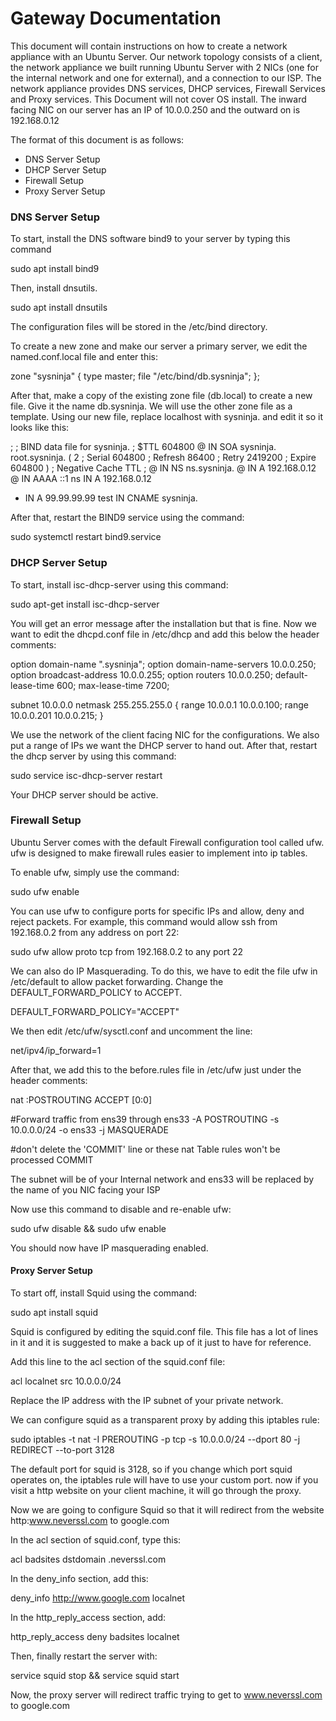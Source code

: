 # Gateway Documentation
This document will contain instructions on how to create a network appliance with an Ubuntu Server.
Our network topology consists of a client, the network appliance we built running Ubuntu Server with 2 NICs (one for the internal network and one for external),
and a connection to our ISP. The network appliance provides DNS services, DHCP services, Firewall Services and Proxy services.
This Document will not cover OS install. The inward facing NIC on our server has an IP of 10.0.0.250 and the outward on is 192.168.0.12


The format of this document is as follows:

- DNS Server Setup
- DHCP Server Setup
- Firewall Setup
- Proxy Server Setup

### DNS Server Setup

To start, install the DNS software bind9 to your server by typing this command


sudo apt install bind9


Then, install dnsutils.


sudo apt install dnsutils


The configuration files will be stored in the /etc/bind directory.

To create a new zone and make our server a primary server, we edit the named.conf.local file and enter this:


zone "sysninja" {
    type master;
    file "/etc/bind/db.sysninja";
};


After that, make a copy of the existing zone file (db.local) to create a new file. Give it the name db.sysninja. We will use the other zone file as a template.
Using our new file, replace localhost with sysninja. and edit it so it looks like this:


;
; BIND data file for sysninja.
;
$TTL	604800
@	IN	SOA	sysninja. root.sysninja. (
			      2		; Serial
			 604800		; Refresh
			  86400		; Retry
			2419200		; Expire
			 604800 )	; Negative Cache TTL
;
@	IN	NS	ns.sysninja.
@	IN	A	192.168.0.12
@	IN	AAAA	::1
ns	IN	A	192.168.0.12
*	IN	A	99.99.99.99
test	IN	CNAME	sysninja.


After that, restart the BIND9 service using the command:


sudo systemctl restart bind9.service



### DHCP Server Setup

To start, install isc-dhcp-server using this command:


sudo apt-get install isc-dhcp-server


You will get an error message after the installation but that is fine. Now we want to edit the dhcpd.conf file in /etc/dhcp and add this below the header comments:


option domain-name ".sysninja";
option domain-name-servers 10.0.0.250;
option broadcast-address 10.0.0.255;
option routers 10.0.0.250;
default-lease-time 600;
max-lease-time 7200;

subnet 10.0.0.0 netmask 255.255.255.0 {
range 10.0.0.1 10.0.0.100;
range 10.0.0.201 10.0.0.215;
}


We use the network of the client facing NIC for the configurations. We also put a range of IPs we want the DHCP server to hand out.
After that, restart the dhcp server by using this command:


sudo service isc-dhcp-server restart


Your DHCP server should be active.

### Firewall Setup

Ubuntu Server comes with the default Firewall configuration tool called ufw. ufw is designed to make firewall rules easier to implement into ip tables.

To enable ufw, simply use the command:


sudo ufw enable


You can use ufw to configure ports for specific IPs and allow, deny and reject packets.
For example, this command would allow ssh from 192.168.0.2 from any address on port 22:


sudo ufw allow proto tcp from 192.168.0.2 to any port 22


We can also do IP Masquerading. To do this, we have to edit the file ufw in /etc/default to allow packet forwarding. Change the DEFAULT_FORWARD_POLICY to ACCEPT.


DEFAULT_FORWARD_POLICY="ACCEPT"


We then edit /etc/ufw/sysctl.conf and uncomment	the line:


net/ipv4/ip_forward=1


After that, we add this to the before.rules file in /etc/ufw just under the header comments:


nat
:POSTROUTING ACCEPT [0:0]

#Forward traffic from ens39 through ens33
-A POSTROUTING -s 10.0.0.0/24 -o ens33 -j MASQUERADE

#don't delete the 'COMMIT' line or these nat Table rules won't be processed
COMMIT


The subnet will be of your Internal network and ens33 will be replaced by the name of you NIC facing your ISP

Now use this command to disable and re-enable ufw:


sudo ufw disable && sudo ufw enable


You should now have IP masquerading enabled.


#### Proxy Server Setup


To start off, install Squid using the command:


sudo apt install squid


Squid is configured by editing the squid.conf file. This file has a lot of lines in it and it is suggested to make a back up of it just to have for reference.

Add this line to the acl section of the squid.conf file:


acl localnet src 10.0.0.0/24


Replace the IP address with the IP subnet of your private network.


We can configure squid as a transparent proxy by adding this iptables rule:


sudo iptables -t nat -I PREROUTING -p tcp -s 10.0.0.0/24 --dport 80 -j REDIRECT --to-port 3128


The default port for squid is 3128, so if you change which port squid operates on, the iptables rule will have to use your custom port.
now if you visit a http website on your client machine, it will go through the proxy. 

Now we are going to configure Squid so that it will redirect from the website http:www.neverssl.com to google.com

In the acl section of squid.conf, type this:


acl badsites dstdomain .neverssl.com


In the deny_info section, add this:


deny_info http://www.google.com localnet


In the http_reply_access section, add:


http_reply_access deny badsites localnet


Then, finally restart the server with:


service squid stop && service squid start


Now, the proxy server will redirect traffic trying to get to www.neverssl.com to google.com
